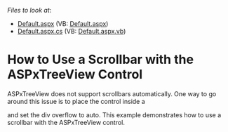 <!-- default file list -->
*Files to look at*:

* [Default.aspx](./CS/WebSite/Default.aspx) (VB: [Default.aspx](./VB/WebSite/Default.aspx))
* [Default.aspx.cs](./CS/WebSite/Default.aspx.cs) (VB: [Default.aspx.vb](./VB/WebSite/Default.aspx.vb))
<!-- default file list end -->
# How to Use a Scrollbar with the ASPxTreeView Control


<p>ASPxTreeView does not support scrollbars automatically. One way to go around this issue is to place the control inside a <div> and set the div overflow to auto. This example demonstrates how to use a scrollbar with the ASPxTreeView control.<br />
</p>

<br/>


